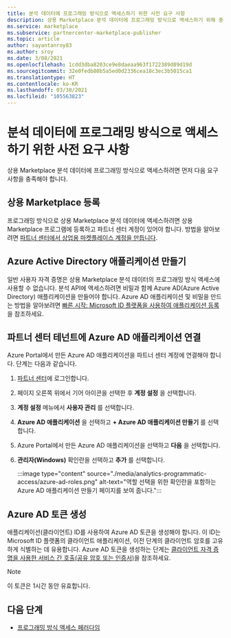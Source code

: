 ```yaml
---
title: 분석 데이터에 프로그래밍 방식으로 액세스하기 위한 사전 요구 사항
description: 상용 Marketplace 분석 데이터에 프로그래밍 방식으로 액세스하기 위해 충족해야 하는 요구 사항을 알아봅니다.
ms.service: marketplace
ms.subservice: partnercenter-marketplace-publisher
ms.topic: article
author: sayantanroy83
ms.author: sroy
ms.date: 3/08/2021
ms.openlocfilehash: 1cdd3dba8203ce9e8daeaa963f1722389d89d19d
ms.sourcegitcommit: 32e0fedb80b5a5ed0d2336cea18c3ec3b5015ca1
ms.translationtype: HT
ms.contentlocale: ko-KR
ms.lasthandoff: 03/30/2021
ms.locfileid: "105563823"
---
```

# <a name="prerequisites-to-programmatically-access-analytics-data"></a>분석 데이터에 프로그래밍 방식으로 액세스하기 위한 사전 요구 사항

상용 Marketplace 분석 데이터에 프로그래밍 방식으로 액세스하려면 먼저 다음 요구 사항을 충족해야 합니다.

## <a name="commercial-marketplace-enrollment"></a>상용 Marketplace 등록

프로그래밍 방식으로 상용 Marketplace 분석 데이터에 액세스하려면 상용 Marketplace 프로그램에 등록하고 파트너 센터 계정이 있어야 합니다. 방법을 알아보려면 [파트너 센터에서 상업용 마켓플레이스 계정을 만듭니다](./partner-center-portal/create-account.md).

## <a name="create-azure-active-directory-application"></a>Azure Active Directory 애플리케이션 만들기

일반 사용자 자격 증명은 상용 Marketplace 분석 데이터의 프로그래밍 방식 액세스에 사용할 수 없습니다. 분석 API에 액세스하려면 비밀과 함께 Azure AD(Azure Active Directory) 애플리케이션을 만들어야 합니다. Azure AD 애플리케이션 및 비밀을 만드는 방법을 알아보려면 [빠른 시작: Microsoft ID 플랫폼을 사용하여 애플리케이션 등록](../active-directory/develop/quickstart-register-app.md)을 참조하세요.

## <a name="associate-the-azure-ad-application-to-the-partner-center-tenant"></a>파트너 센터 테넌트에 Azure AD 애플리케이션 연결

Azure Portal에서 만든 Azure AD 애플리케이션을 파트너 센터 계정에 연결해야 합니다. 단계는 다음과 같습니다.

1. [파트너 센터](https://partner.microsoft.com/dashboard)에 로그인합니다.
1. 페이지 오른쪽 위에서 기어 아이콘을 선택한 후 **계정 설정** 을 선택합니다.
1. **계정 설정** 메뉴에서 **사용자 관리** 를 선택합니다.
1. **Azure AD 애플리케이션** 을 선택하고 **+ Azure AD 애플리케이션 만들기** 를 선택합니다.
1. Azure Portal에서 만든 Azure AD 애플리케이션을 선택하고 **다음** 을 선택합니다.
1. **관리자(Windows)** 확인란을 선택하고 **추가** 를 선택합니다.

    :::image type="content" source="./media/analytics-programmatic-access/azure-ad-roles.png" alt-text="역할 선택을 위한 확인란을 포함하는 Azure AD 애플리케이션 만들기 페이지를 보여 줍니다.":::

## <a name="generate-an-azure-ad-token"></a>Azure AD 토큰 생성

애플리케이션(클라이언트) ID를 사용하여 Azure AD 토큰을 생성해야 합니다. 이 ID는 Microsoft ID 플랫폼의 클라이언트 애플리케이션, 이전 단계의 클라이언트 암호를 고유하게 식별하는 데 유용합니다. Azure AD 토큰을 생성하는 단계는 [클라이언트 자격 증명을 사용한 서비스 간 호출(공유 암호 또는 인증서)](../active-directory/azuread-dev/v1-oauth2-client-creds-grant-flow.md)을 참조하세요.

> [!NOTE]
> 이 토큰은 1시간 동안 유효합니다.

## <a name="next-steps"></a>다음 단계

- [프로그래밍 방식 액세스 페러다임](analytics-programmatic-access.md)